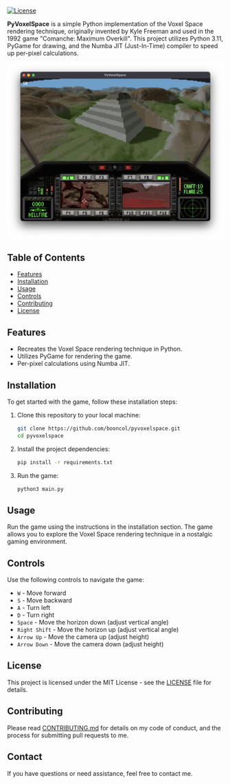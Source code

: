 [![License](https://img.shields.io/github/license/booncol/pyvoxelspace)](https://github.com/booncol/pyvoxelspace/blob/main/LICENSE)

**PyVoxelSpace** is a simple Python implementation of the Voxel Space rendering technique, originally invented by Kyle Freeman and used in the 1992 game "Comanche: Maximum Overkill".
This project utilizes Python 3.11, PyGame for drawing, and the Numba JIT (Just-In-Time) compiler to speed up per-pixel calculations.

![Gameplay Screenshot](screenshot.png)

## Table of Contents

- [Features](#features)
- [Installation](#installation)
- [Usage](#usage)
- [Controls](#controls)
- [Contributing](#contributing)
- [License](#license)

## Features

- Recreates the Voxel Space rendering technique in Python.
- Utilizes PyGame for rendering the game.
- Per-pixel calculations using Numba JIT.

## Installation

To get started with the game, follow these installation steps:

1. Clone this repository to your local machine:

   ```bash
   git clone https://github.com/booncol/pyvoxelspace.git
   cd pyvoxelspace
   ```
2. Install the project dependencies:

   ```bash
   pip install -r requirements.txt
   ```

3. Run the game:

   ```bash
   python3 main.py
   ```
   
## Usage

Run the game using the instructions in the installation section. The game allows you to explore the Voxel Space rendering technique in a nostalgic gaming environment.

## Controls

Use the following controls to navigate the game:

- `W` - Move forward
- `S` - Move backward
- `A` - Turn left
- `D` - Turn right
- `Space` - Move the horizon down (adjust vertical angle)
- `Right Shift` - Move the horizon up (adjust vertical angle)
- `Arrow Up` - Move the camera up (adjust height)
- `Arrow Down` - Move the camera down (adjust height)

## License

This project is licensed under the MIT License - see the [LICENSE](https://github.com/booncol/pyvoxelspace/blob/main/LICENSE) file for details.

## Contributing
Please read [CONTRIBUTING.md](https://github.com/booncol/pyvoxelspace/blob/main/CONTRIBUTING.md) for details on my code of conduct, and the process for submitting pull requests to me.

## Contact
If you have questions or need assistance, feel free to contact me.
